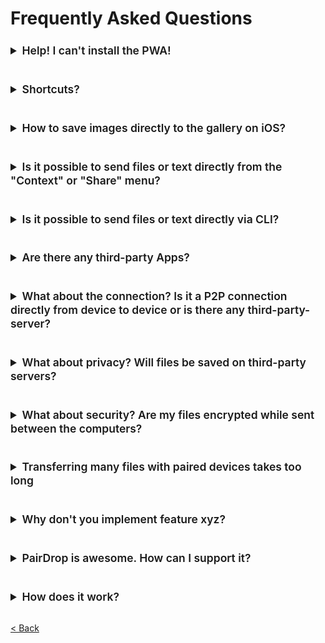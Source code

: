 # Frequently Asked Questions

<details>
<summary style="font-size:1.25em;margin-top: 24px; margin-bottom: 16px; font-weight: var(--base-text-weight-semibold, 600); line-height: 1.25;">
    Help! I can't install the PWA!
</summary>

<br>

Here is a good guide on how to install PWAs on different platforms: \
https://www.cdc.gov/niosh/mining/content/hearingloss/installPWA.html


**Chromium-based browser on Desktop (Chrome, Edge, Vivaldi, Brave, etc.)** \
Easily install PairDrop PWA on your desktop by clicking the install-button in the top-right corner while on [pairdrop.net](https://pairdrop.net).

<img width="400" src="pwa-install.png" alt="Example on how to install a pwa with Edge">

**Desktop Firefox** \
On Firefox, PWAs are installable via [this browser extensions](https://addons.mozilla.org/de/firefox/addon/pwas-for-firefox/)

**Android** \
PWAs are installable only by using Google Chrome or Samsung Browser:
1. Visit [pairdrop.net](https://pairdrop.net)
2. Click _Install_ on the installation pop-up or use the three-dot-menu and click on _Add to Home screen_
3. Click _Add_ on the pop-up

**iOS** \
PWAs are installable only by using Safari:
1. Visit [pairdrop.net](https://pairdrop.net)
2. Click on the share icon
3. Click _Add to Home Screen_
4. Click _Add_ in the top right corner

<br>

**Self-Hosted Instance?** \
To be able to install the PWA from a self-hosted instance, the connection needs to be [established through HTTPS](https://developer.mozilla.org/en-US/docs/Web/Progressive_web_apps/Installable_PWAs).
See [this host your own section](https://github.com/schlagmichdoch/PairDrop/blob/master/docs/host-your-own.md#testing-pwa-related-features) for more info.

<br>

</details>

<details>
<summary style="font-size:1.25em;margin-top: 24px; margin-bottom: 16px; font-weight: var(--base-text-weight-semibold, 600); line-height: 1.25;">
    Shortcuts?
</summary>

<br>

Available shortcuts:
- Send a message with `CTRL + ENTER`
- Close all "Send" and "Pair" dialogs by pressing `Esc`.
- Copy a received message to the clipboard with `CTRL/⌘ + C`.
- Accept file-transfer requests with `Enter` and decline with `Esc`.
<br>

</details>

<details>
<summary style="font-size:1.25em;margin-top: 24px; margin-bottom: 16px; font-weight: var(--base-text-weight-semibold, 600); line-height: 1.25;">
    How to save images directly to the gallery on iOS?
</summary>

<br>

~~Apparently, iOS does not allow images shared from a website to be saved to the gallery directly.~~
~~It simply does not offer that option for images shared from a website.~~

~~iOS Shortcuts saves the day:~~ \
I created a simple iOS shortcut that takes your photos and saves them to your gallery:
https://routinehub.co/shortcut/13988/

Update: \
Apparently, this was only a bug that is fixed in recent iOS version (https://github.com/WebKit/WebKit/pull/13111). \
If you use an older affected iOS version this might still be of use. \
Luckily, you can now simply use `Save Image`/`Save X Images` 🎉

<br>

</details>

<details>
<summary style="font-size:1.25em;margin-top: 24px; margin-bottom: 16px; font-weight: var(--base-text-weight-semibold, 600); line-height: 1.25;">
    Is it possible to send files or text directly from the "Context" or "Share" menu?
</summary>

<br>

Yes, it finally is.
* [Send files directly from the "Context" menu on Windows](/docs/how-to.md#send-files-directly-from-context-menu-on-windows)
* [Send directly from the "Share" menu on iOS](/docs/how-to.md#send-directly-from-share-menu-on-ios)
* [Send directly from the "Share" menu on Android](/docs/how-to.md#send-directly-from-share-menu-on-android)

<br>

</details>

<details>
<summary style="font-size:1.25em;margin-top: 24px; margin-bottom: 16px; font-weight: var(--base-text-weight-semibold, 600); line-height: 1.25;">
    Is it possible to send files or text directly via CLI?
</summary>

<br>

Yes.

* [Send directly from a command-line interface](/docs/how-to.md#send-directly-via-command-line-interface)

<br>

</details>

<details>
<summary style="font-size:1.25em;margin-top: 24px; margin-bottom: 16px; font-weight: var(--base-text-weight-semibold, 600); line-height: 1.25;">
    Are there any third-party Apps?
</summary>

<br>

These third-party apps are compatible with PairDrop:

1. [Snapdrop Android App](https://github.com/fm-sys/snapdrop-android)
2. [Snapdrop for Firefox (Addon)](https://github.com/ueen/SnapdropFirefoxAddon)
3. Feel free to make one :)

<br>

</details>

<details>
<summary style="font-size:1.25em;margin-top: 24px; margin-bottom: 16px; font-weight: var(--base-text-weight-semibold, 600); line-height: 1.25;">
    What about the connection? Is it a P2P connection directly from device to device or is there any third-party-server?
</summary>

<br>

It uses a WebRTC peer-to-peer connection.
WebRTC needs a signaling server that is only used to establish a connection.
The server is not involved in the file transfer.

If the devices are on the same network,
none of your files are ever sent to any server.

If your devices are paired and behind a NAT,
the PairDrop TURN Server is used to route your files and messages.
See the [Technical Documentation](technical-documentation.md#encryption-webrtc-stun-and-turn)
to learn more about STUN, TURN and WebRTC.

If you host your own instance
and want to support devices that do not support WebRTC,
you can [start the PairDrop instance with an activated WebSocket fallback](https://github.com/schlagmichdoch/PairDrop/blob/master/docs/host-your-own.md#websocket-fallback-for-vpn).

<br>

</details>

<details>
<summary style="font-size:1.25em;margin-top: 24px; margin-bottom: 16px; font-weight: var(--base-text-weight-semibold, 600); line-height: 1.25;">
    What about privacy? Will files be saved on third-party servers?
</summary>

<br>

Files are sent directly between peers.
PairDrop doesn't even use a database.
If curious, study [the signaling server](https://github.com/schlagmichdoch/PairDrop/blob/master/server/ws-server.js).
WebRTC encrypts the files in transit.

If the devices are on the same network,
none of your files are ever sent to any server.

If your devices are paired and behind a NAT,
the PairDrop TURN Server is used to route your files and messages.
See the [Technical Documentation](technical-documentation.md#encryption-webrtc-stun-and-turn)
to learn more about STUN, TURN and WebRTC.

<br>

</details>

<details>
<summary style="font-size:1.25em;margin-top: 24px; margin-bottom: 16px; font-weight: var(--base-text-weight-semibold, 600); line-height: 1.25;">
    What about security? Are my files encrypted while sent between the computers?
</summary>

<br>

Yes. Your files are sent using WebRTC, encrypting them in transit.
Still you have to trust the PairDrop server. To ensure the connection is secure and there is no [MITM](https://wikiless.org/wiki/Man-in-the-middle_attack) there is a plan to make PairDrop
zero trust by encrypting the signaling and implementing a verification process. See [issue #180](https://github.com/schlagmichdoch/PairDrop/issues/180) to keep updated.

<br>

</details>

<details>
<summary style="font-size:1.25em;margin-top: 24px; margin-bottom: 16px; font-weight: var(--base-text-weight-semibold, 600); line-height: 1.25;">
    Transferring many files with paired devices takes too long
</summary>

<br>

Naturally, if traffic needs to be routed through the TURN server
because your devices are behind different NATs, transfer speed decreases.

You can open a hotspot on one of your devices to bridge the connection,
which omits the need of the TURN server.

- [How to open a hotspot on Windows](https://support.microsoft.com/en-us/windows/use-your-windows-pc-as-a-mobile-hotspot-c89b0fad-72d5-41e8-f7ea-406ad9036b85#WindowsVersion=Windows_11)
- [How to open a hotspot on macOS](https://support.apple.com/guide/mac-help/share-internet-connection-mac-network-users-mchlp1540/mac)
- [Library to open a hotspot on Linux](https://github.com/lakinduakash/linux-wifi-hotspot)

You can also use mobile hotspots on phones to do that. 
Then, all data should be sent directly between devices and not use your data plan.

<br>

</details>

<details>
<summary style="font-size:1.25em;margin-top: 24px; margin-bottom: 16px; font-weight: var(--base-text-weight-semibold, 600); line-height: 1.25;">
    Why don't you implement feature xyz?
</summary>

<br>

Snapdrop and PairDrop are a study in radical simplicity.
The user interface is insanely simple.
Features are chosen very carefully because complexity grows quadratically
since every feature potentially interferes with each other feature.
We focus very narrowly on a single use case: instant file transfer. 
Not facilitating optimal edge-cases means better flow for average users.
Don't be sad. We may decline your feature request for the sake of simplicity. 

Read *Insanely Simple: The Obsession that Drives Apple's Success*,
and/or *Thinking, Fast and Slow* to learn more.

<br>

</details>

<details>
<summary style="font-size:1.25em;margin-top: 24px; margin-bottom: 16px; font-weight: var(--base-text-weight-semibold, 600); line-height: 1.25;">
    PairDrop is awesome. How can I support it? 
</summary>

<br>

* [Buy me a coffee](https://www.buymeacoffee.com/pairdrop) to pay for the domain and the server, and support libre software.
* [File bugs, give feedback, submit suggestions](https://github.com/schlagmichdoch/pairdrop/issues)
* Share PairDrop on social media.
* Fix bugs and create a pull request.
* Do some security analysis and make suggestions.
* Participate in [active discussions](https://github.com/schlagmichdoch/PairDrop/discussions)

<br>

</details>

<details>
<summary style="font-size:1.25em;margin-top: 24px; margin-bottom: 16px; font-weight: var(--base-text-weight-semibold, 600); line-height: 1.25;">
    How does it work?
</summary>

<br>

[See here for info about the technical implementation](/docs/technical-documentation.md)

<br>

</details>

[< Back](/README.md)

